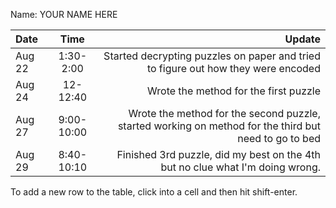 Name: YOUR NAME HERE

| Date   |    Time    |                                                                                                Update |
|:-------|:----------:|------------------------------------------------------------------------------------------------------:|
| Aug 22 | 1:30-2:00  |                     Started decrypting puzzles on paper and tried to figure out how they were encoded |
| Aug 24 |  12-12:40  |                                                                 Wrote the method for the first puzzle |
| Aug 27 | 9:00-10:00 | Wrote the method for the second puzzle, started working on method for the third but need to go to bed |
| Aug 29 | 8:40-10:10 |                         Finished 3rd puzzle, did my best on the 4th but no clue what I'm doing wrong. |


To add a new row to the table, click into a cell and then hit shift-enter.